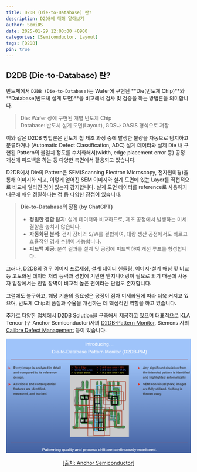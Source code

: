```yaml
---
title: D2DB (Die-to-Database) 란?
description: D2DB에 대해 알아보기
author: SemiDS
date: 2025-01-29 12:00:00 +0900
categories: [Semiconductor, Layout]
tags: [D2DB]
pin: true
---
```


## D2DB (Die-to-Database) 란?
반도체에서 `D2DB (Die-to-Database)`는 Wafer에 구현된 **Die(반도체 Chip)**와 **Database(반도체 설계 도면)**을 비교해서 검사 및 검증을 하는 방법론을 의미합니다.

>Die: Wafer 상에 구현된 개별 반도체 Chip  
>Database: 반도체 설계 도면(Layout), GDS나 OASIS 형식으로 저장

이와 같은 D2DB 방법론은 반도체 칩 제조 과정 중에 발생한 불량을 자동으로 탐지하고 분류하거나 (Automatic Defect Classification, ADC) 설계 데이터와 실제 Die 내 구현된 Pattern의 불일치 정도를 수치화해서(width, edge placement error 등) 공정 개선에 피드백을 하는 등 다양한 측면에서 활용되고 있습니다.  

D2DB에서 Die의 Pattern은 SEM(Scanning Electron Microscopy, 전자현미경)을 통해 이미지화 되고, 이렇게 얻어진 SEM 이미지와 설계 도면에 있는 Layer를 직접적으로 비교해 달라진 점이 있는지 감지합니다. 설계 도면 데이터를 reference로 사용하기 때문에 매우 정밀하다는 점 등 다양한 장점이 있습니다.

>**Die-to-Database의 장점 (by ChatGPT)**  
>- **정밀한 결함 탐지**: 설계 데이터와 비교하므로, 제조 공정에서 발생하는 미세 결함을 놓치지 않습니다.  
>- **자동화된 분석**: 검사 장비와 S/W를 결합하여, 대량 생산 공정에서도 빠르고 효율적인 검사 수행이 가능합니다.  
>- **피드백 제공**: 분석 결과를 설계 및 공정에 피드백하여 개선 루프를 형성합니다.  

그러나, D2DB의 경우 이미지 프로세싱, 설계 데이터 핸들링, 이미지-설계 매칭 및 비교 등 고도화된 데이터 처리 능력과 경험에 기반한 엔지니어링이 필요로 되기 때문에 사용자 입장에서는 진입 장벽이 비교적 높은 편이라는 단점도 존재합니다.   

그럼에도 불구하고, 해당 기술의 중요성은 공정이 점차 미세화됨에 따라 더욱 커지고 있으며, 반도체 Chip의 품질과 수율을 개선하는 데 핵심적인 역할을 하고 있습니다.

추가로 다양한 업체에서 D2DB Solution을 구축해서 제공하고 있으며 대표적으로 KLA Tencor (구 Anchor Semiconductor)사의 [D2DB-Pattern Monitor](https://anchorsemi.com/Products/D2DB-PM/), Siemens 사의 [Calibre Defect Management](https://eda.sw.siemens.com/en-US/ic/calibre-manufacturing/fab-solutions/calibre-defect-management/) 등이 있습니다.

<img src="/assets/img/posting/2025-01-29-github-blog-2_1.png" alt="D2DB" width=650>  
<p style="text-align: center;"><a href="https://anchorsemi.com/Products/D2DB-PM/">[출처: Anchor Semiconductor]</a></p>
